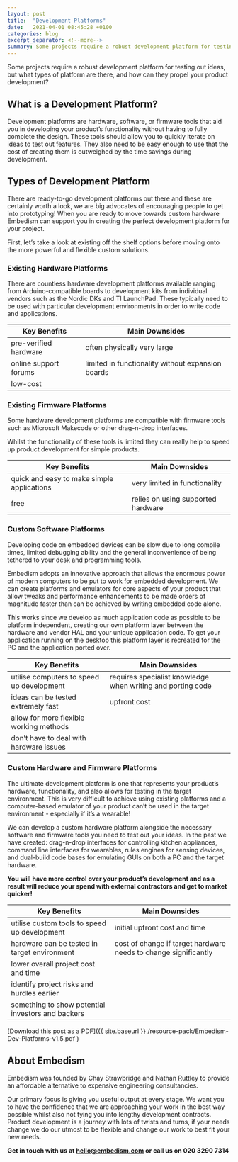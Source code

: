 ```yaml
---
layout: post
title:  "Development Platforms"
date:   2021-04-01 08:45:28 +0100
categories: blog
excerpt_separator: <!--more-->
summary: Some projects require a robust development platform for testing out ideas, but what types of platform are there, and how can they propel your product development?
---
```

Some projects require a robust development platform for testing out ideas, but what types of platform are there, and how can they propel your product development?
<!--more-->

## What is a Development Platform?

Development platforms are hardware, software, or firmware tools that aid you in developing your product’s functionality without having to fully complete the design. These tools should allow you to quickly iterate on ideas to test out features. They also need to be easy enough to use that the cost of creating them is outweighed by the time savings during development.

## Types of Development Platform

There are ready-to-go development platforms out there and these are certainly worth a look, we are big advocates of encouraging people to get into prototyping! When you are ready to move towards custom hardware Embedism can support you in creating the perfect development platform for your project.

First, let’s take a look at existing off the shelf options before moving onto the more powerful and flexible custom solutions.

### Existing Hardware Platforms

There are countless hardware development platforms available ranging from Arduino-compatible boards to development kits from individual vendors such as the Nordic DKs and TI LaunchPad. These typically need to be used with particular development environments in order to write code and applications.

Key Benefits | Main Downsides
--- | ---
pre-verified hardware | often physically very large
online support forums | limited in functionality without expansion boards
low-cost |

### Existing Firmware Platforms

Some hardware development platforms are compatible with firmware tools such as Microsoft Makecode or other drag-n-drop interfaces. 

Whilst the functionality of these tools is limited they can really help to speed up product development for simple products.

Key Benefits | Main Downsides
--- | ---
quick and easy to make simple applications | very limited in functionality
free | relies on using supported hardware

### Custom Software Platforms

Developing code on embedded devices can be slow due to long compile times, limited debugging ability and the general inconvenience of being tethered to your desk and programming tools. 

Embedism adopts an innovative approach that allows the enormous power of modern computers to be put to work for embedded development. We can create platforms and emulators for core aspects of your product that allow tweaks and performance enhancements to be made orders of magnitude faster than can be achieved by writing embedded code alone.

This works since we develop as much application code as possible to be platform independent, creating our own platform layer between the hardware and vendor HAL and your unique application code. To get your application running on the desktop this platform layer is recreated for the PC and the application ported over.

Key Benefits | Main Downsides
--- | ---
utilise computers to speed up development | requires specialist knowledge when writing and porting code
ideas can be tested extremely fast | upfront cost
allow for more flexible working methods |
don’t have to deal with hardware issues |

### Custom Hardware and Firmware Platforms

The ultimate development platform is one that represents your product’s hardware, functionality, and also allows for testing in the target environment. This is very difficult to achieve using existing platforms and a computer-based emulator of your product can’t be used in the target environment - especially if it’s a wearable!

We can develop a custom hardware platform alongside the necessary software and firmware tools you need to test out your ideas. In the past we have created: drag-n-drop interfaces for controlling kitchen appliances, command line interfaces for wearables, rules engines for sensing devices, and dual-build code bases for emulating GUIs on both a PC and the target hardware.

**You will have more control over your product’s development and as a result will reduce your spend with external contractors and get to market quicker!**

Key Benefits | Main Downsides
--- | ---
utilise custom tools to speed up development | initial upfront cost and time
hardware can be tested in target environment | cost of change if target hardware needs to change significantly
lower overall project cost and time |
identify project risks and hurdles earlier |
something to show potential investors and backers |

[Download this post as a PDF]({{ site.baseurl }} /resource-pack/Embedism-Dev-Platforms-v1.5.pdf )

## About Embedism

Embedism was founded by Chay Strawbridge and Nathan Ruttley to provide an affordable alternative to expensive engineering consultancies.

Our primary focus is giving you useful output at every stage. We want you to have the confidence that we are approaching your work in the best way possible whilst also not tying you into lengthy development contracts. Product development is a journey with lots of twists and turns, if your needs change we do our utmost to be flexible and change our work to best fit your new needs.

**Get in touch with us at hello@embedism.com or call us on 020 3290 7314**
